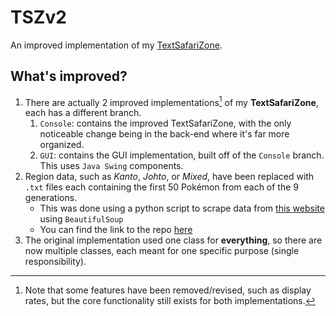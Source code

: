 # TSZv2
An improved implementation of my [TextSafariZone](https://github.com/mangara22/TextSafariZone).

## What's improved?
  1. There are actually 2 improved implementations[^1] of my **TextSafariZone**, each has a different branch.
      1. `Console`: contains the improved TextSafariZone, with the only noticeable change being in the back-end where it's far more organized.
      2. `GUI`: contains the GUI implementation, built off of the `Console` branch. This uses `Java Swing` components.
  3. Region data, such as *Kanto*, *Johto*, or *Mixed*, have been replaced with `.txt` files each containing the first 50 Pokémon from each of the 9 generations.
      - This was done using a python script to scrape data from [this website](https://pokemondb.net/pokedex/national) using `BeautifulSoup`
      - You can find the link to the repo [here](https://github.com/mangara22/PokemonWebScraping)
  4. The original implementation used one class for **everything**, so there are now multiple classes, each meant for one specific purpose (single responsibility).  
[^1]: Note that some features have been removed/revised, such as display rates, but the core functionality still exists for both implementations.
